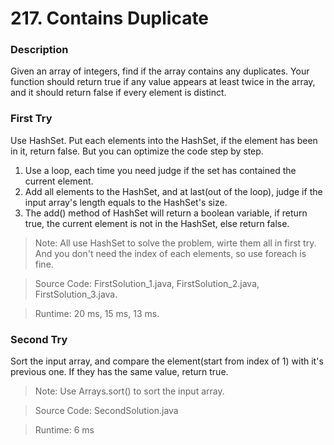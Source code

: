 # 217. Contains Duplicate
### Description
Given an array of integers, find if the array contains any duplicates. Your function should return true if any value appears at least twice in the array, and it should return false if every element is distinct.

### First Try
Use HashSet. Put each elements into the HashSet, if the element has been in it, return false. But you can optimize the code step by step.
1. Use a loop, each time you need judge if the set has contained the current element.
2. Add all elements to the HashSet, and at last(out of the loop), judge if the input array's length equals to the HashSet's size.
3. The add() method of HashSet will return a boolean variable, if return true, the current element is not in the HashSet, else return false.

>Note: All use HashSet to solve the problem, wirte them all in first try. And you don't need the index of each elements, so use foreach is fine.

> Source Code: FirstSolution_1.java, FirstSolution_2.java, FirstSolution_3.java.

> Runtime: 20 ms, 15 ms, 13 ms.

### Second Try
Sort the input array, and compare the element(start from index of 1) with it's previous one. If they has the same value, return true.

>Note: Use Arrays.sort() to sort the input array.

> Source Code: SecondSolution.java

>Runtime: 6 ms
